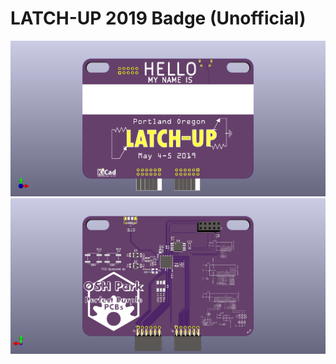# LATCH-UP 2019 Badge (Unofficial)
![LATCHUP](latchup-badge.png)
![LATCHUP](latchup-badge-back.png)
